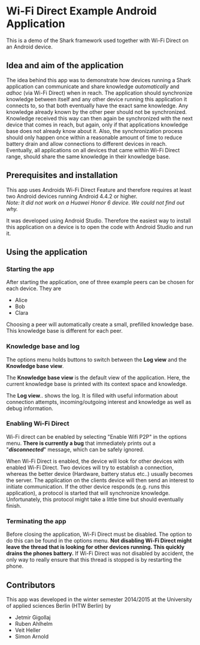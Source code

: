 # Wi-Fi Direct Example Android Application

This is a demo of the Shark framework used together with Wi-Fi Direct on an Android device.

## Idea and aim of the application
The idea behind this app was to demonstrate how devices running a Shark application can communicate and share knowledge _automatically_ and _adhoc_ (via Wi-Fi Direct) when in reach. The application should synchronize knowledge between itself and any other device running this application it connects to, so that both eventually have the exact same knowledge. Any knowledge already known by the other peer should not be synchronized.  
Knowledge received this way can then again be synchronized with the next device that comes in reach, but again, only if that applications knowledge base does not already know about it.
Also, the synchronization process should only happen once within a reasonable amount of time to reduce battery drain and allow connections to different devices in reach. 
Eventually, all applications on all devices that came within Wi-Fi Direct range, should share the same knowledge in their knowledge base.


## Prerequisites and installation
This app uses Androids Wi-Fi Direct Feature and therefore requires at least two Android devices running Android 4.4.2 or higher.  
_Note: It did not work on a Huawei Honor 6 device. We could not find out why._ 

It was developed using Android Studio. Therefore the easiest way to install this application on a device is to open the code with Android Studio and run it. 

## Using the application

### Starting the app
After starting the application, one of three example peers can be chosen for each device. They are
* Alice
* Bob
* Clara

Choosing a peer will automatically create a small, prefilled knowledge base. This knowledge base is different for each peer.

### Knowledge base and log
The options menu holds buttons to switch between the **Log view** and the **Knowledge base view**.

The **Knowledge base view** is the default view of the application. Here, the current knowledge base is printed with its context space and knowledge.

The **Log view**.. shows the log. It is filled with useful information about connection attempts, incoming/outgoing interest and knowledge as well as debug information.  


### Enabling Wi-Fi Direct
Wi-Fi direct can be enabled by selecting "Enable Wifi P2P" in the options menu. **There is currently a bug** that immediately prints out a "**_disconnected_**" message, which can be safely ignored.

When Wi-Fi Direct is enabled, the device will look for other devices with enabled Wi-Fi Direct. Two devices will try to establish a connection, whereas the better device (Hardware, battery status etc..) usually becomes the server. 
The application on the clients device will then send an interest to initiate communication. If the other device responds (e.g. runs this application), a protocol is started that will synchronize knowledge.  
Unfortunately, this protocol might take a little time but should eventually finish. 

### Terminating the app
Before closing the application, Wi-Fi Direct must be disabled. The option to do this can be found in the options menu. **Not disabling Wi-Fi Direct might leave the thread that is looking for other devices running. This quickly drains the phones battery.** If Wi-Fi Direct was not disabled by accident, the only way to really ensure that this thread is stopped is by restarting the phone. 

## Contributors
This app was developed in the winter semester 2014/2015 at the University of applied sciences Berlin (HTW Berlin) by

* Jetmir Gigollaj
* Ruben Ahlhelm
* Veit Heller
* Simon Arnold